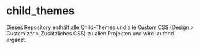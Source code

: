 # child_themes
Dieses Repository enthält alle Child-Themes und alle Custom CSS (Design > Customizer > Zusätzliches CSS) zu allen Projekten und wird laufend ergänzt.
